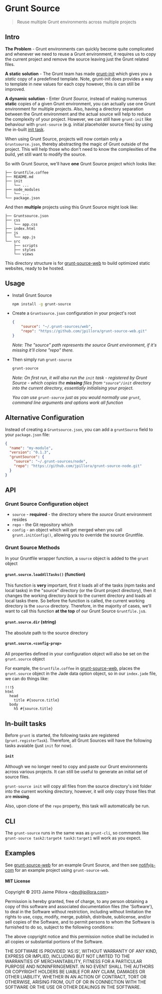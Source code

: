 # Grunt Source

> Reuse multiple Grunt environments across multiple projects

## Intro

**The Problem** - Grunt environments can quickly become quite complicated and whenever we need to
reuse a Grunt environment, it requires us to copy the current project and remove the source leaving
just the Grunt related files.

**A static solution** - The Grunt team has made [grunt-init](https://github.com/gruntjs/grunt-init)
which gives you a *static* copy of a predefined template. Note, grunt-init does provides a way to
template in new values for each copy however, this is can still be improved.

**A dynamic solution** - Enter *Grunt Source*, instead of making numerous **static** copies of a given
Grunt environment, you can actually use one Grunt environment for multiple projects. Also, having a
directory separation between the Grunt environment and the actual source will help to reduce the
complexity of your project. However, we can still have `grunt-init` like behaviour with `grunt-source`
(e.g. initial placeholder source files) by using the in-built [init task](https://github.com/jpillora/grunt-source#init).

When using Grunt Source, projects will now contain only a `Gruntsource.json`, thereby abstracting
the magic of Grunt outside of the project. This will help those who don't need to know the
complexities of the build, yet still want to modify the source.

So with Grunt Source, we'll have **one** Grunt Source project which looks like:
```
├── Gruntfile.coffee
├── README.md
├── init
│   └── ...
├── node_modules
│   └── ...
└── package.json
```

And then **multiple** projects using this Grunt Source might look like:
```
├── Gruntsource.json
├── css
│   └── app.css
├── index.html
├── js
│   └── app.js
└── src
    ├── scripts
    ├── styles
    └── views
```

This directory structure is for [grunt-source-web](https://github.com/jpillora/grunt-source-web)
to build optimized static websites, ready to be hosted.

## Usage

* Install Grunt Source
  
  ``` sh
  npm install -g grunt-source
  ```

* Create a `Gruntsource.json` configuration in your project's root

  ``` json
  {
      "source": "~/.grunt-sources/web",
      "repo": "https://github.com/jpillora/grunt-source-web.git"
  }
  ```
  *Note: The "source" path represents the source Grunt environment, if it's missing it'll clone "repo" there.*

* Then simply run `grunt-source`

  ``` sh
  grunt-source
  ```
  *Note: On first run, it will also run the `init` task - registered by Grunt Source - which copies the **missing** files from `"source"/init` directory into the current directory, essentially initialising your project.*

  *You can use `grunt-source` just as you would normally use `grunt`, command line arguments and options work all function*

## Alternative Configuration

Instead of creating a `Gruntsource.json`, you can add a `gruntSource` field to your `package.json` file:

``` json
{
  "name": "my-module",
  "version": "0.1.3",
  "gruntSource": {
    "source": "~/.grunt-sources/node",
    "repo": "https://github.com/jpillora/grunt-source-node.git"
  }
}
```

## API

### Grunt Source Configuration object

* `source` - **required** - the directory where the *source* Grunt environment resides
* `repo` - the Git repository which
* `config` - an object which will get merged when you call `grunt.initConfig()`, allowing you to override the source Gruntfile.

### Grunt Source Methods

In your Gruntfile wrapper function, a `source` object is added to the `grunt` object 

#### `grunt.source.loadAllTasks()` (function)

This function is **very** important, first it loads all of the tasks (npm tasks and
local tasks) in the "source" directory (or the Grunt project directory), then it
changes the working directory *back* to the current directory and loads all local tasks
there. So before the function is called, the current working directory is the `source`
directory. Therefore, in the majority of cases, we'll want to call this function
**at the top** of our Grunt Source `Gruntfile.js`s.

#### `grunt.source.dir` (string)

The absolute path to the source directory

#### `grunt.source.<config-prop>`

All properties defined in your configuration object will also be set on the `grunt.source` object

For example, the `Gruntfile.coffee` in [grunt-source-web](https://github.com/jpillora/grunt-source-web.git), places
the `grunt.source` object in the Jade data option object, so in our `index.jade` file, we can do things like:

``` jade
!!!5
html
  head
    title #{source.title}
  body
    h5 #{source.title}
```

## In-built tasks

Before `grunt` is started, the following tasks are registered (`grunt.registerTask`).
Therefore, all Grunt Sources will have the following tasks avaiable (just `init` for now).

#### `init`

Although we no longer need to copy and paste our Grunt environments across various projects. It can
still be useful to generate an initial set of source files.

`grunt-source init` will copy all files from the source directory's init folder into the current
working directory, however, it will only copy those files that are **missing**.

Also, upon clone of the `repo` property, this task will automatically be run.

## CLI

The `grunt-source` runs in the same was as `grunt-cli`, so commands like `grunt-source task2:target4 task3:target1` will work as you expect.

## Examples

See [grunt-source-web](https://github.com/jpillora/grunt-source-web) for 
an example Grunt Source, and then see [notifyjs-com](https://github.com/jpillora/notifyjs-com)
for an example project using `grunt-source-web`.

#### MIT License

Copyright © 2013 Jaime Pillora &lt;dev@jpillora.com&gt;

Permission is hereby granted, free of charge, to any person obtaining
a copy of this software and associated documentation files (the
'Software'), to deal in the Software without restriction, including
without limitation the rights to use, copy, modify, merge, publish,
distribute, sublicense, and/or sell copies of the Software, and to
permit persons to whom the Software is furnished to do so, subject to
the following conditions:

The above copyright notice and this permission notice shall be
included in all copies or substantial portions of the Software.

THE SOFTWARE IS PROVIDED 'AS IS', WITHOUT WARRANTY OF ANY KIND,
EXPRESS OR IMPLIED, INCLUDING BUT NOT LIMITED TO THE WARRANTIES OF
MERCHANTABILITY, FITNESS FOR A PARTICULAR PURPOSE AND NONINFRINGEMENT.
IN NO EVENT SHALL THE AUTHORS OR COPYRIGHT HOLDERS BE LIABLE FOR ANY
CLAIM, DAMAGES OR OTHER LIABILITY, WHETHER IN AN ACTION OF CONTRACT,
TORT OR OTHERWISE, ARISING FROM, OUT OF OR IN CONNECTION WITH THE
SOFTWARE OR THE USE OR OTHER DEALINGS IN THE SOFTWARE.
